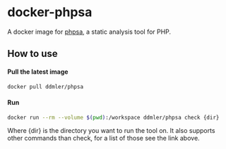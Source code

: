 # docker-phpsa

A docker image for [phpsa](https://github.com/ovr/phpsa), a static analysis tool for PHP.

## How to use 

#### Pull the latest image
```sh
docker pull ddmler/phpsa
```

#### Run
```sh
docker run --rm --volume $(pwd):/workspace ddmler/phpsa check {dir}
```
Where {dir} is the directory you want to run the tool on. It also supports other commands than check, for a list of those see the link above.
